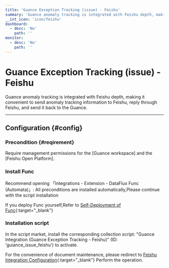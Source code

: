 ```yaml
---
title: 'Guance Exception Tracking (issue) - Feishu'
summary: 'Guance anomaly tracking is integrated with Feishu depth, making it convenient to send anomaly tracking information to Feishu, reply through Feishu, and send it back to the Guance'
__int_icon: 'icon/feishu'
dashboard:
  - desc: 'No'
    path: ''
monitor:
  - desc: 'No'
    path: ''
---
```


<!-- markdownlint-disable MD025 -->
# Guance Exception Tracking (issue) - Feishu
<!-- markdownlint-enable -->

Guance anomaly tracking is integrated with Feishu depth, making it convenient to send anomaly tracking information to Feishu, reply through Feishu, and send it back to the Guance.

---

## Configuration {#config}

### Precondition {#reqirement}

Require management permissions for the [Guance workspace] and the [Feishu Open Platform].

### Install Func

Recommend opening 「Integrations - Extension - DataFlux Func (Automata)」: All preconditions are installed automatically,Please continue with the script installation

If you deploy Func yourself,Refer to [Self-Deployment of Func](https://func.guance.com/doc/script-market-guance-integration/){:target="_blank"}


### Installation script

In the script market, install the corresponding collection script: "Guance Integration (Guance Exception Tracking - Feishu)" (ID: 'guiance_issue_feishu') to activate.

For the convenience of document maintenance, please redirect to [Feishu Integration Configuration](https://func.guance.com/doc/script-market-guance-issue-feishu-integration/){:target="_blank"} Perform the operation.

